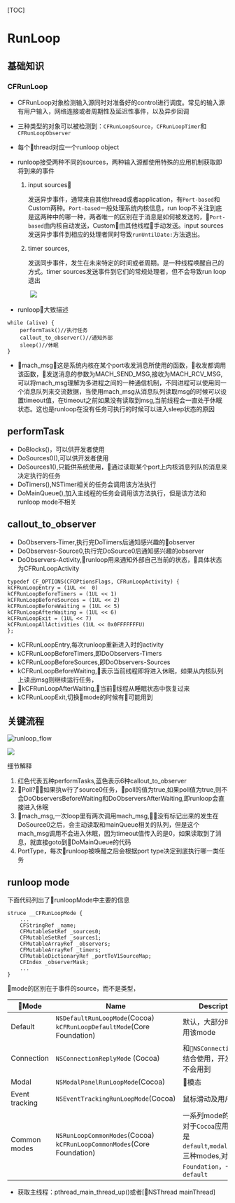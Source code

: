 [TOC]

# RunLoop

## 基础知识

### CFRunLoop

* CFRunLoop对象检测输入源同时对准备好的control进行调度。常见的输入源有用户输入，网络连接或者周期性及延迟性事件，以及异步回调

* 三种类型的对象可以被检测到：`CFRunLoopSource`，`CFRunLoopTimer`和`CFRunLoopObserver`

* 每个thread对应一个runloop object

* runloop接受两种不同的sources，两种输入源都使用特殊的应用机制获取即将到来的事件

  1. input sources

     发送异步事件，通常来自其他thread或者application，有`Port-based`和Custom两种。`Port-based`一般处理系统内核信息，run loop不关注到底是这两种中的哪一种，两者唯一的区别在于消息是如何被发送的，`Port-based`由内核自动发送，Custom由其他线程手动发送。input sources发送异步事件到相应的处理者同时导致`runUntilDate:`方法退出。

  1. timer sources,

     发送同步事件，发生在未来特定的时间或者周期。是一种线程唤醒自己的方式。timer sources发送事件到它们的常规处理者，但不会导致run loop退出

     

     ​	![](/Users/maomaoshou/Documents/notes/assets/runloop.jpg)

* runloop大致描述

 ```
 while (alive) {
     performTask()//执行任务
     callout_to_observer()//通知外部
     sleep()//休眠
 }
 ```

* mach_msg，这是系统内核在某个port收发消息所使用的函数，收发都调用该函数，发送消息的参数为MACH_SEND_MSG,接收为MACH_RCV_MSG,可以将mach_msg理解为多进程之间的一种通信机制，不同进程可以使用同一个消息队列来交流数据，当使用mach_msg从消息队列读取msg的时候可以设置timeout值，在timeout之前如果没有读取到msg,当前线程会一直处于休眠状态。这也是runloop在没有任务可执行的时候可以进入sleep状态的原因

## performTask

* DoBlocks()，可以供开发者使用
* DoSources0(),可以供开发者使用
* DoSources1(),只能供系统使用，通过读取某个port上内核消息列队的消息来决定执行的任务
* DoTimers(),NSTimer相关的任务会调用该方法执行
* DoMainQueue(),加入主线程的任务会调用该方法执行，但是该方法和runloop mode不相关

## callout_to_observer

* DoObservers-Timer,执行完DoTimers后通知感兴趣的observer
* DoObservesr-Source0,执行完DoSource0后通知感兴趣的observer
* DoObservers-Activity,runloop用来通知外部自己当前的状态，具体状态为CFRunLoopActivity

```
typedef CF_OPTIONS(CFOPtionsFlags, CFRunLoopActivity) {
kCFRunLoopEntry = (1UL <<  0)
kCFRunLoopBeforeTimers = (1UL << 1)
kCFRunLoopBeforeSources = (1UL << 2)
kCFRunLoopBeforeWaiting = (1UL << 5)
kCFRunLoopAfterWaiting = (1UL << 6)
kCFRunLoopExit = (1UL << 7)
kCFRunLoopAllActivities (1UL << 0x0FFFFFFFU)
};
```

* kCFRunLoopEntry,每次runloop重新进入时的activity
* kCFRunLoopBeforeTimers,即DoObservers-Timers
* kCFRunLoopBeforeSources,即DoObservers-Sources
* kCFRunLoopBeforeWaiting,表示当前线程即将进入休眠，如果从内核队列上读出msg则继续运行任务，
* kCFRunLoopAfterWaiting,当前线程从睡眠状态中恢复过来
* kCFRunLoopExit,切换mode的时候有可能用到

## 关键流程

![runloop_flow](/Users/maomaoshou/Documents/notes/assets/runloop_flow.png)

![](/Users/maomaoshou/Documents/notes/assets/runloop-process.png)

细节解释

1. 红色代表五种performTasks,蓝色表示6种callout_to_observer
2. Poll?，如果执w行了source0任务，poll的值为true,如果poll值为true,则不会DoObserversBeforeWaiting和DoObserversAfterWaiting,即runloop会直接进入休眠
3. mach_msg,一次loop里有两次调用mach_msg,没有标记出来的发生在DoSource0之后，会主动读取和mainQueue相关的队列，但是这个mach_msg调用不会进入休眠，因为timeout值传入的是0，如果读取到了消息，就直接goto到DoMainQueue的代码
4. PortType，每次runloop被唤醒之后会根据port type决定到底执行哪一类任务

## runloop mode

下面代码列出了runloopMode中主要的信息

```
struce __CFRunLoopMode {
    ...
    CFStringRef _name;
    CFMutableSetRef _sources0;
    CFMutableSetRef _sources1;
    CFMutableArrayRef _observers;
    CFMutableArrayRef _timers;
    CFMutableDictionaryRef _portToV1SourceMap;
    CFIndex _observerMask;
    ...
}
```
mode的区别在于事件的source，而不是类型，

Mode | Name | Description
---------|----------|---------
 Default | `NSDefaultRunLoopMode`(Cocoa) `kCFRunLoopDefaultMode`(Core Foundation) | 默认，大部分时间都使用该mode
 Connection | `NSConnectionReplyMode` (Cocoa)| 和`NSConnection`对象结合使用，开发者几乎不会用到
 Modal | `NSModalPanelRunLoopMode`(Cocoa) | 模态
 Event tracking | `NSEventTrackingRunLoopMode`(Cocoa) | 鼠标滑动及用户滑动 
 Common modes | `NSRunLoopCommonModes`(Cocoa) `kCFRunLoopCommonModes`(Core Foundation) | 一系列mode的集合，对于`Cocoa`应用，一般是`default`,`modal`,`traking`三种modes,对于`Core Foundation`，一般只有`default`
* 获取主线程：pthread_main_thread_up()或者[NSThread mainThread]
